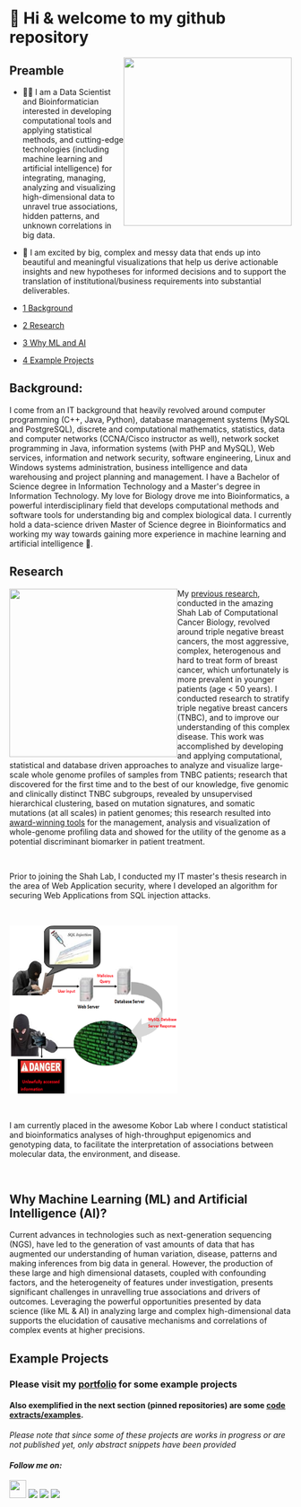 # 👋 Hi & welcome to my github repository
[<img align ="right" src="https://github.com/STAT545-UBC-students/hw01-rasiimwe/blob/master/Plugins/header.jpg" width="300" height="300"/>](https://github.com/STAT545-UBC-students/hw01-rasiimwe/blob/master/Plugins/header.jpg)
## Preamble
- 👩‍🔬 I am a Data Scientist and Bioinformatician interested in developing computational tools and applying statistical methods, and cutting-edge technologies (including machine learning and artificial intelligence) for integrating, managing, analyzing and visualizing high-dimensional data to unravel true associations, hidden patterns, and unknown correlations in big data.
- 💞️ I am excited by big, complex and messy data that ends up into beautiful and meaningful visualizations that help us derive actionable insights and new hypotheses for informed decisions and to support the translation of institutional/business requirements into substantial deliverables. 

-   [1 Background](#background)
-   [2 Research](#research)
-   [3 Why ML and AI](#Why-ML-and-AI)
-   [4 Example Projects](#Example-Projects)	

## Background:
I come from an IT background that heavily revolved around computer programming (C++, Java, Python), database management systems (MySQL and PostgreSQL), discrete and computational mathematics, statistics, data and computer networks (CCNA/Cisco instructor as well), network socket programming in Java, information systems (with PHP and MySQL), Web services, information and network security, software engineering, Linux and Windows systems administration, business intelligence and data warehousing and project planning and management. I have a Bachelor of Science degree in Information Technology and a Master's degree in Information Technology. My love for Biology drove me into Bioinformatics, a powerful interdisciplinary field that develops computational methods and software tools for understanding big and complex biological data. I currently hold a data-science driven Master of Science degree in Bioinformatics and working my way towards gaining more experience in machine learning and artificial intelligence 💪.

## Research
[<img align ="left" src="https://github.com/STAT545-UBC-students/hw01-rasiimwe/blob/master/Plugins/gif1.gif" width="300" height="300"/>](https://github.com/STAT545-UBC-students/hw01-rasiimwe/blob/master/Plugins/gif1.gif)
My [previous research](https://open.library.ubc.ca/soa/cIRcle/collections/ubctheses/24/items/1.0377717), conducted in the amazing Shah Lab of Computational Cancer Biology, revolved around triple negative breast cancers, the most aggressive, complex, heterogenous and hard to treat form of breast cancer, which unfortunately is more prevalent in younger patients (age < 50 years). I conducted research to stratify triple negative breast cancers (TNBC), and to improve our understanding of this complex disease. This work was accomplished by developing and applying computational, statistical and database driven approaches to analyze and visualize large-scale whole genome profiles of samples from TNBC patients; research that discovered for the first time and to the best of our knowledge, five genomic and clinically distinct TNBC subgroups, revealed by unsupervised hierarchical clustering, based on mutation signatures, and somatic mutations (at all scales) in patient genomes; this research resulted into [award-winning tools](https://www.stat.ubc.ca/bioinformatics-student-rebecca-asiimwe-wins-2018-19-data-science-award) for the management, analysis and visualization of whole-genome profiling data and showed for the utility of the genome as a potential discriminant
biomarker in patient treatment.

&nbsp;
&nbsp;

Prior to joining the Shah Lab, I conducted my IT master's thesis research in the area of Web Application security, where I developed an algorithm for securing Web Applications from SQL injection attacks.

&nbsp;

[<img src="https://github.com/rasiimwe/Code_Examples/blob/main/SQL_Injection.png" width="300" height="300"/>](https://github.com/rasiimwe/Code_Examples/blob/main/SQL_Injection.png)


&nbsp;
&nbsp;

I am currently placed in the awesome Kobor Lab where I conduct statistical and bioinformatics analyses of high-throughput epigenomics and genotyping data, to facilitate the interpretation of associations between molecular data, the environment, and disease.


&nbsp;
	

## Why Machine Learning (ML) and Artificial Intelligence (AI)?
Current advances in technologies such as next-generation sequencing (NGS), have led to the generation of vast amounts of data that has augmented our understanding of human variation, disease, patterns and making inferences from big data in general. However, the production of these large and high dimensional datasets, coupled with confounding factors, and the heterogeneity of features under investigation, presents significant challenges in unravelling true associations and drivers of outcomes. Leveraging the powerful opportunities presented by data science (like ML & AI) in analyzing large and complex high-dimensional data supports the elucidation of causative mechanisms and correlations of complex events at higher precisions.

## Example Projects
### Please visit my [portfolio](https://rasiimwe.github.io/portfolio/) for some example projects
#### Also exemplified in the next section (pinned repositories) are some [code extracts/examples](https://github.com/rasiimwe/Code_Examples).
_Please note that since some of these projects are works in progress or are not published yet, only abstract snippets have been provided_


#### _**Follow me on:**_ 

[<img src="https://github.com/STAT545-UBC-students/hw01-rasiimwe/blob/master/Plugins/github.png" width="30" height="32">](https://github.com/rasiimwe)
[<img src="https://github.com/STAT545-UBC-students/hw01-rasiimwe/blob/master/Plugins/Twitter.jpg">](https://twitter.com/rasiimwe)
[<img src="https://github.com/STAT545-UBC-students/hw01-rasiimwe/blob/master/Plugins/ResearchGate.png">](https://www.researchgate.net/profile/Rebecca_Asiimwe/)
[<img src="https://github.com/STAT545-UBC-students/hw01-rasiimwe/blob/master/Plugins/Linkedin.png">](https://www.linkedin.com/in/asiimwe-rebecca-1906ab13/)


<!---
rasiimwe/rasiimwe is a ✨ special ✨ repository because its `README.md` (this file) appears on your GitHub profile.
You can click the Preview link to take a look at your changes.
--->
